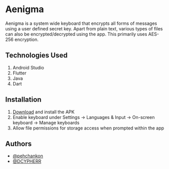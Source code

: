 # Aenigma

Aenigma is a system wide keyboard that encrypts all forms of messages using a user defined secret key. Apart from plain text, various types of files can also be encrypted/decrypted using the app. This primarily uses AES-256 encryption.


## Technologies Used
1. Android Studio
2. Flutter
3. Java
4. Dart


## Installation
1. [Download](https://github.com/pehchankon/aenigma/raw/master/releases/app-release.apk) and install the APK
2. Enable keyboard under Settings -> Languages & Input -> On-screen keyboard -> Manage keyboards
3. Allow file permissions for storage access when prompted within the app

## Authors
- [@pehchankon](https://www.github.com/pehchankon)
- [@DCYPHERR](https://www.github.com/DCYPHERR)

